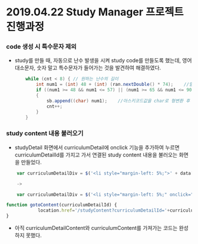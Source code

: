 # 2019.04.22 Study Manager 프로젝트 진행과정

### code 생성 시 특수문자 제외
- study를 만들 때, 자동으로 난수 발생을 시켜 study code를 만들도록 했는데, 영어 대소문자, 숫자 말고 특수문자가 들어가는 것을 발견하여 해결하였다.
    ```java
        while (cnt < 8) { // 원하는 난수의 길이
            int num1 = (int) 48 + (int) (ran.nextDouble() * 74);    //알파벳 대,소문자, 숫자범위의 아스키값발생
            if ((num1 >= 48 && num1 <= 57) || (num1 >= 65 && num1 <= 90) || (num1 >= 97 && num1 <= 122)) // 특수문자 제외
            {
                sb.append((char) num1);    //아스키코드값을 char로 형변환 후 저장
                cnt++;
            }
        }
    ```

### study content 내용 불러오기
- studyDetail 화면에서 curriculumDetail에 onclick 기능을 추가하여 누르면 curriculumDetailId를 가지고 가서 연결된 study content 내용을 불러오는 화면을 만들었다.
```javascript
    var curriculumDetailDiv = $('<li style="margin-left: 5%;">' + data[i].curriculumDetailContent + '</li>');

    ->

    var curriculumDetailDiv = $('<li style="margin-left: 5%;" onclick="gotoContent('+ data[i].curriculumDetailId +')">' + data[i].curriculumDetailContent + '</li>');

function gotoContent(curriculumDetailId) {
            location.href='/studyContent?curriculumDetailId='+curriculumDetailId;
}

```
- 아직 curriculumDetailContent와 curriculumContent를 가져가는 코드는 완성하지 못했다.

